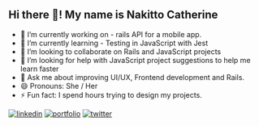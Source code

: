 ## Hi there 👋! My name is Nakitto Catherine

- 🔭 I’m currently working on - rails API for a mobile app.
- 🌱 I’m currently learning - Testing in JavaScript with Jest
- 👯 I’m looking to collaborate on Rails and JavaScript projects
- 🤔 I’m looking for help with JavaScript project suggestions to help me learn faster
- 💬 Ask me about improving UI/UX, Frontend development and Rails.
- 😄 Pronouns: She / Her
- ⚡ Fun fact: I spend hours trying to design my projects.

[![linkedin](https://img.shields.io/badge/linkedin-0A66C2?style=for-the-badge&logo=linkedin&logoColor=white)](https://linkedin.com/in/nakitto-catherine-2020) [![portfolio](https://img.shields.io/badge/my_portfolio-ffc01d?style=for-the-badge&logo=ko-fi&logoColor=black)](https://cathella.github.io/my-portfolio/) [![twitter](https://img.shields.io/badge/twitter-1DA1F2?style=for-the-badge&logo=twitter&logoColor=white)](https://twitter.com/cathella9)
